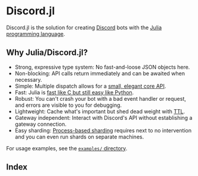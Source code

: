 # Discord.jl

Discord.jl is the solution for creating [Discord](https://discordapp.com) bots with the [Julia programming language](https://julialang.org).

## Why Julia/Discord.jl?

* Strong, expressive type system: No fast-and-loose JSON objects here.
* Non-blocking: API calls return immediately and can be awaited when necessary.
* Simple: Multiple dispatch allows for a [small, elegant core API](rest.md#CRUD-API-1).
* Fast: Julia is [fast like C but still easy like Python](https://julialang.org/blog/2012/02/why-we-created-julia).
* Robust: You can't crash your bot with a bad event handler or request, and errors are visible to you for debugging.
* Lightweight: Cache what's important but shed dead weight with [TTL](https://en.wikipedia.org/wiki/Time_to_live).
* Gateway independent: Interact with Discord's API without establishing a gateway connection.
* Easy sharding: [Process-based sharding](client.md#Sharding-1) requires next to no intervention and you can even run shards on separate machines.

For usage examples, see the [`examples/` directory](https://github.com/PurgePJ/Discord.jl/tree/master/examples).

## Index

```@index
```
